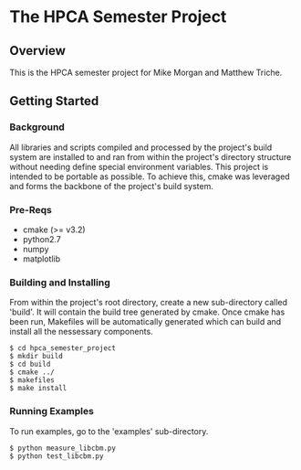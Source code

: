 # The HPCA Semester Project

## Overview

This is the HPCA semester project for Mike Morgan and Matthew Triche.

## Getting Started

### Background

All libraries and scripts compiled and processed by the project's build system are installed to and ran from within the project's directory structure without needing define special environment variables. This project is intended to be portable as possible. To achieve this, cmake was leveraged and forms the backbone of the project's build system.

### Pre-Reqs

* cmake (>= v3.2)
* python2.7
* numpy
* matplotlib

### Building and Installing

From within the project's root directory, create a new sub-directory called 'build'. It will contain the build tree generated by cmake. Once cmake has been run, Makefiles will be automatically generated which can build and install all the nessessary components.

```
$ cd hpca_semester_project
$ mkdir build
$ cd build
$ cmake ../
$ makefiles
$ make install
```

### Running Examples

To run examples, go to the 'examples' sub-directory.

```
$ python measure_libcbm.py
$ python test_libcbm.py
```